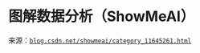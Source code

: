 # 图解数据分析（ShowMeAI）

来源：[`blog.csdn.net/showmeai/category_11645261.html`](https://blog.csdn.net/showmeai/category_11645261.html)